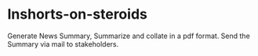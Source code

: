 # Inshorts-on-steroids
Generate News Summary, Summarize and collate in a pdf format. Send the Summary via mail to stakeholders.
